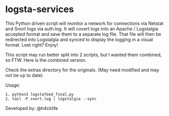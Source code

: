 # logsta-services

This Python driven script will monitor a network for connections via Netstat and Snort logs via auth.log.
It will covert logs into an Apache / Logstalgia accepted format and save them to a separate log file.
That file will then be redirected into Logstalgia and synced to display the logging in a visual format.
Leet right?
Enjoy!

This script may run better split into 2 scripts, but I wanted them combined, so FTW. Here is the combined version.

Check the extras directory for the originals. (May need modified and may not be up to date)

Usage:

    1. python3 logstafeed_final.py
    2. tail -F snort.log | logstalgia --sync

Developed by: @h4cklife